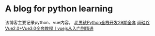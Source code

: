 # A blog for python learning
该博客主要记录python、vue内容。
[老男孩Python全栈开发29期全套](https://www.bilibili.com/video/BV1QE41147hU?p=219&vd_source=de4f37c2f89f0135a4c4623934ad39b7)
[尚硅谷Vue2.0+Vue3.0全套教程丨vuejs从入门到精通](https://www.bilibili.com/video/BV1Zy4y1K7SH/?vd_source=de4f37c2f89f0135a4c4623934ad39b7)
